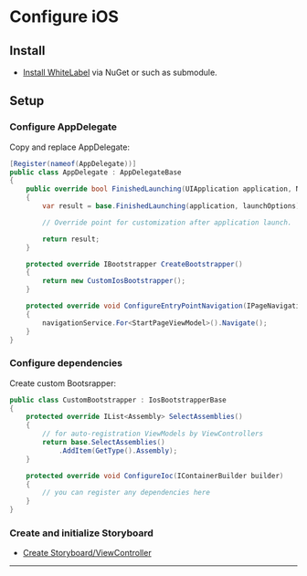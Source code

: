# Configure iOS

## Install

- [Install WhiteLabel](xtoolkit/whitelabel.md#install) via NuGet or such as submodule.

## Setup

### Configure AppDelegate

Copy and replace AppDelegate:

```cs
[Register(nameof(AppDelegate))]
public class AppDelegate : AppDelegateBase
{
    public override bool FinishedLaunching(UIApplication application, NSDictionary launchOptions)
    {
        var result = base.FinishedLaunching(application, launchOptions);

        // Override point for customization after application launch.

        return result;
    }

    protected override IBootstrapper CreateBootstrapper()
    {
        return new CustomIosBootstrapper();
    }

    protected override void ConfigureEntryPointNavigation(IPageNavigationService navigationService)
    {
        navigationService.For<StartPageViewModel>().Navigate();
    }
}
```

### Configure dependencies

Create custom Bootsrapper:

```cs
public class CustomBootstrapper : IosBootstrapperBase
{
    protected override IList<Assembly> SelectAssemblies()
    {
        // for auto-registration ViewModels by ViewControllers
        return base.SelectAssemblies()
            .AddItem(GetType().Assembly);
    }

    protected override void ConfigureIoc(IContainerBuilder builder)
    {
        // you can register any dependencies here
    }
}
```

### Create and initialize Storyboard

- [Create Storyboard/ViewController](create-storyboard-viewcontroller.md)

---
